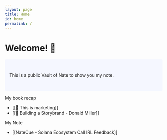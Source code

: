 ```yaml
---
layout: page
title: Home
id: home
permalink: /
---
```


# Welcome! 🌱

<p style="padding: 3em 1em; background: #f5f7ff; border-radius: 4px;">
  This is a public Vault of Nate to show you my note.
</p>

My book recap
- [[📙 This is marketing]]
- [[📙 Building a Storybrand - Donald Miller]]

My Note
- [[NateCue - Solana Ecosystem Call IRL Feedback]]

<style>
  .wrapper {
    max-width: 46em;
  }
</style>
